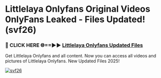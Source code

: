 # Littlelaya Onlyfans Original Videos 0nlyFans Leaked - Files Updated! (svf26)

<h3>🔴 CLICK HERE 🌐==►► <a href="https://tinyurl.com/ehrbuxhb" rel="nofollow">Littlelaya Onlyfans Updated Files</a></h3>

Get Littlelaya Onlyfans and all content. Now you can access all videos and pictures of Littlelaya Onlyfans. New Updated Files 2025!

[![svf26](https://i.imgur.com/lVYEuWS.gif)](https://tinyurl.com/ehrbuxhb)
